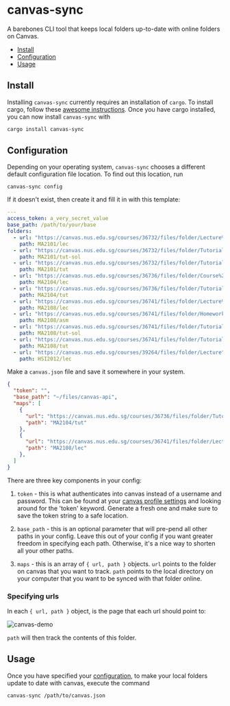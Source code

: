 # canvas-sync

A barebones CLI tool that keeps local folders up-to-date with online
folders on Canvas.

- [Install](#install)
- [Configuration](#configuration)
- [Usage](#usage)

## Install

Installing `canvas-sync` currently requires an installation of
`cargo`. To install cargo, follow these [awesome
instructions][cargo-install]. Once you have cargo installed, you can
now install `canvas-sync` with

```sh
cargo install canvas-sync
```

## Configuration

Depending on your operating system, `canvas-sync` chooses a different
default configuration file location. To find out this location, run

```
canvas-sync config
```

If it doesn't exist, then create it and fill it in with this template:

```yaml
---
access_token: a_very_secret_value
base_path: /path/to/your/base
folders:
  - url: "https://canvas.nus.edu.sg/courses/36732/files/folder/Lecture%20Notes"
    path: MA2101/lec
  - url: "https://canvas.nus.edu.sg/courses/36732/files/folder/Tutorial%20Solutions"
    path: MA2101/tut-sol
  - url: "https://canvas.nus.edu.sg/courses/36732/files/folder/Tutorials"
    path: MA2101/tut
  - url: "https://canvas.nus.edu.sg/courses/36736/files/folder/Course%20notes"
    path: MA2104/lec
  - url: "https://canvas.nus.edu.sg/courses/36736/files/folder/Tutorials"
    path: MA2104/tut
  - url: "https://canvas.nus.edu.sg/courses/36741/files/folder/Lecture%20Notes"
    path: MA2108/lec
  - url: "https://canvas.nus.edu.sg/courses/36741/files/folder/Homework"
    path: MA2108/asm
  - url: "https://canvas.nus.edu.sg/courses/36741/files/folder/Tutorial%20solutions"
    path: MA2108/tut-sol
  - url: "https://canvas.nus.edu.sg/courses/36741/files/folder/Tutorials"
    path: MA2108/tut
  - url: "https://canvas.nus.edu.sg/courses/39264/files/folder/Lecture"
    path: HSI2012/lec
```

Make a `canvas.json` file and save it somewhere in your system.

```JSON
{
  "token": "",
  "base_path": "~/files/canvas-api",
  "maps": [
    {
      "url": "https://canvas.nus.edu.sg/courses/36736/files/folder/Tutorials",
      "path": "MA2104/tut"
    },
    {
      "url": "https://canvas.nus.edu.sg/courses/36741/files/folder/Lecture%20Notes",
      "path": "MA2108/lec"
    },
  ]
}
```

There are three key components in your config:

1. `token` - this is what authenticates into canvas instead of a
   username and password. This can be found at your [canvas profile
   settings](https://canvas.nus.edu.sg/profile/settings) and looking
   around for the 'token' keyword. Generate a fresh one and make sure
   to save the token string to a safe location.

2. `base_path` - this is an optional parameter that will pre-pend all
   other paths in your config. Leave this out of your config if you
   want greater freedom in specifying each path. Otherwise, it's a
   nice way to shorten all your other paths.

3. `maps` - this is an array of `{ url, path }` objects. `url` points
   to the folder on canvas that you want to track. `path` points to
   the local directory on your computer that you want to be synced
   with that folder online.

### Specifying urls

In each `{ url, path }` object, is the page that each url should point to:

![canvas-demo](https://user-images.githubusercontent.com/10664455/212221239-1799d6fa-504e-4b69-9908-1235b6f4b2af.jpg)

`path` will then track the contents of this folder.

## Usage

Once you have specified your [configuration](#configuration), to make
your local folders update to date with canvas, execute the command

```sh
canvas-sync /path/to/canvas.json
```

[cargo-install]: https://doc.rust-lang.org/cargo/getting-started/installation.html
